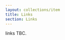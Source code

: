 ```yaml
---
layout: collections/item
title: Links
section: Links
---
```


<p class="abstract" style="border-bottom:hidden">links TBC.<p>
